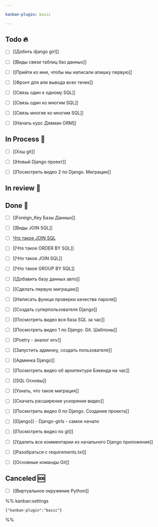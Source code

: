 ```yaml
---

kanban-plugin: basic

---
```


## Todo 🔥

- [ ] [[Добить django girl]]
- [ ] [[Виды связи таблиц баз данных]]
- [ ] [[Прийти ко мне, чтобы мы написали апишку первую]]
- [ ] [[Фронт для апи вывода всех тачек]]
- [ ] [[Связь один к одному SQL]]
- [ ] [[Связь один ко многим SQL]]
- [ ] [[Связь многие ко многим SQL]]
- [ ] [[Начать курс Девман ORM]]


## In Process 🍉

- [ ] [[Хэш git]]
- [ ] [[Новый Django проект]]
- [ ] [[Посмотреть видео 2 по Django. Миграции]]


## In review 🥇



## Done 🤽

- [ ] [[Foreign_Key Базы Данных]]
- [ ] [[Виды JOIN SQL]]
- [ ] [Что такое JOIN SQL](%D0%A7%D1%82%D0%BE%20%D1%82%D0%B0%D0%BA%D0%BE%D0%B5%20JOIN%20SQL)
- [ ] [[Что такое ORDER BY SQL]]
- [ ] [[Что такое JOIN SQL]]
- [ ] [[Что такое GROUP BY SQL]]
- [ ] [[Добавить базу данных авто]]
- [ ] [[Сделать первую миграцию]]
- [ ] [[Написать функци проверки качества пароля]]
- [ ] [[Создать суперпользователя Django]]
- [ ] [[Посмотреть видео вся база SQL за час]]
- [ ] [[Посмотреть видео 1 по Django. Git. Шаблоны]]
- [ ] [[Poetry - аналог env]]
- [ ] [[Запустить админку, создать пользователя]]
- [ ] [[Админка Django]]
- [ ] [[Посмотреть видео об архитектуре Бэкенда на час]]
- [ ] [[SQL Основы]]
- [ ] [[Узнать, что такое миграция]]
- [ ] [[Скачать расширение ускорения видео]]
- [ ] [[Посмотреть видео 0 по Django. Создание проекта]]
- [ ] [[Django]] - Django-girls - самое начало
- [ ] [[Посмотреть видео по git]]
- [ ] [[Удалить все комментарии из начального Django приложения]]
- [ ] [[Разобраться с requirements.txt]]
- [ ] [[Основные команды Git]]


## Canceled 🆘

- [ ] [[Виртуальное окружение Python]]




%% kanban:settings
```
{"kanban-plugin":"basic"}
```
%%